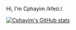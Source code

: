 Hi, I'm Cphayim /kfeɪiː/.

[![Cphayim's GitHub stats](https://github-readme-stats.vercel.app/api?username=Cphayim&show_icons=true&count_private=true&hide=stars)](https://github.com/anuraghazra/github-readme-stats)
